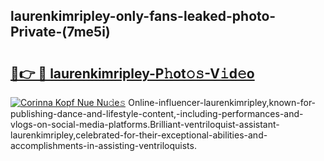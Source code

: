 ## laurenkimripley-only-fans​-leaked-photo​-Private-(7me5i)


# <h2><a href="https://mediaupload.pro?title=laurenkimripley&ref=git">🔗👉 🔴 laurenkimripley-P𝚑ot𝚘𝚜-V𝚒d𝚎o</a></h2>

[![Corinna Kopf Nue Nu𝚍e𝚜](https://i.imgur.com/0qMVB7G.gif)](https://mediaupload.pro?title=laurenkimripley&ref=git)
Online-influencer-laurenkimripley,known-for-publishing-dance-and-lifestyle-content,-including-performances-and-vlogs-on-social-media-platforms.Brilliant-ventriloquist-assistant-laurenkimripley,celebrated-for-their-exceptional-abilities-and-accomplishments-in-assisting-ventriloquists.  